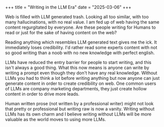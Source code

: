 +++
title = "Writing in the LLM Era"
date = "2025-03-06"
+++

Web is filled with LLM generated trash. Looking all too similar, with too many hallucinations, with no real value. I am fed up of web having the same content regurgitated by everyone. Are these people writing for Humans to read or just for the sake of having content on the web?

Reading anything which resembles LLM generated text gives me the ick. It immediately loses credibility. I'd rather read some experts content with not so good writing than a noob with no new knowledge with perfect english.

LLMs have reduced the entry barrier for people to start writing, and this isn't always a good thing. What this now means is anyone can write by writing a prompt even though they don't have any real knowledge. Without LLMs you had to think a lot before writing anything but now anyone can just generate content in order to create credibility on web. One common users of LLMs are company marketing departments, they just create hollow content in order to drive more leads.

Human written prose (not written by a professional writer) might not look that pretty or professional but writing raw is now a vanity. Writing without LLMs has its own charm and I believe writing without LLMs will be more valuable as the world moves to using more LLMs.
